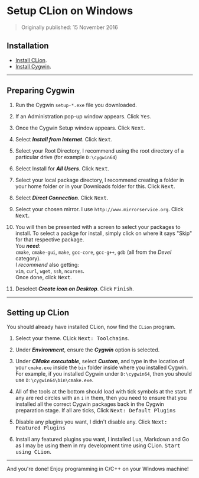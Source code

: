 # Setup CLion on Windows

> Originally published: 15 November 2016

## Installation

* [Install CLion](https://www.jetbrains.com/clion/download/#section=windows-version).
* [Install Cygwin](https://cygwin.com/install.html).

---

## Preparing Cygwin

1. Run the Cygwin `setup-*.exe` file you downloaded.

2. If an Administration pop-up window appears. Click <kbd>Yes</kbd>.

3. Once the Cygwin Setup window appears. Click <kbd>Next</kbd>.

4. Select ***Install from Internet***. Click <kbd>Next</kbd>.

5. Select your Root Directory, I recommend using the root directory of a particular drive (for example `D:\cygwin64`)

6. Select Install for ***All Users***. Click <kbd>Next</kbd>.

7. Select your local package directory, I recommend creating a folder in your home folder or in your Downloads folder
   for this. Click <kbd>Next</kbd>.

8. Select ***Direct Connection***. Click <kbd>Next</kbd>.

9. Select your chosen mirror. I use `http://www.mirrorservice.org`. Click <kbd>Next</kbd>.

10. You will then be presented with a screen to select your packages to install. To select a packge for install, simply
	click on where it says "Skip" for that respective package.  
	You ***need***:  
	`cmake`, `cmake-gui`, `make`, `gcc-core`, `gcc-g++`, `gdb` (all from the *Devel* category).  
	I *recommend* also getting:  
	`vim`, `curl`, `wget`, `ssh`, `ncurses`.  
	Once done, click <kbd>Next</kbd>.

11. Deselect ***Create icon on Desktop***. Click <kbd>Finish</kbd>.

---

## Setting up CLion

You should already have installed CLion, now find the `CLion` program.

1. Select your theme. CLick <kbd>Next: Toolchains</kbd>.

2. Under ***Environment***, ensure the ***Cygwin*** option is selected.

3. Under ***CMake executable***, select ***Custom***, and type in the location of your `cmake.exe` inside the `bin`
   folder inside where you installed Cygwin. For example, if you installed Cygwin under `D:\cygwin64`, then you should
   use `D:\cygwin64\bin\cmake.exe`.

4. All of the tools at the bottom should load with tick symbols at the start. If any are red circles with an `i` in
   them, then you need to ensure that you installed all the correct Cygwin packages back in the Cygwin preparation
   stage. If all are ticks, Click <kbd>Next: Default Plugins</kbd>

5. Disable any plugins you want, I didn't disable any. Click <kbd>Next: Featured Plugins</kbd>

6. Install any featured plugins you want, I installed Lua, Markdown and Go as I may be using them in my development time
   using CLion. <kbd>Start using CLion</kbd>.

---

And you're done! Enjoy programming in C/C++ on your Windows machine!
